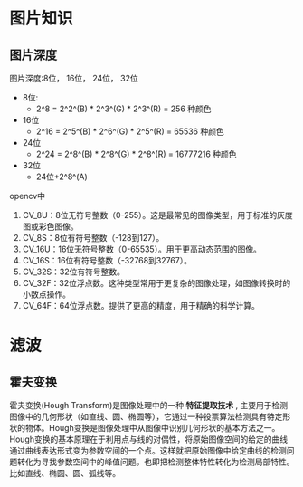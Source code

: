 <!--
 * @Author: yingjie_wang 2778809626@qq.com
 * @Date: 2024-11-05 11:32:45
 * @LastEditors: yingjie_wang 2778809626@qq.com
 * @LastEditTime: 2024-11-06 09:42:44
 * @FilePath: \undefinedd:\1_wangyingjie\learn\github_project\5_OpenCV\opencv_demo\docs\笔记.md
 * @Description: 这是默认设置,请设置`customMade`, 打开koroFileHeader查看配置 进行设置: https://github.com/OBKoro1/koro1FileHeader/wiki/%E9%85%8D%E7%BD%AE
-->


# 图片知识

## 图片深度

图片深度:8位， 16位， 24位， 32位

- 8位:
  - 2^8 = 2^2^(B) * 2^3^(G) * 2^3^(R) = 256 种颜色
- 16位 
  - 2^16 = 2^5^(B) * 2^6^(G) * 2^5^(R) = 65536 种颜色
- 24位
  - 2^24 = 2^8^(B) * 2^8^(G) * 2^8^(R) = 16777216 种颜色
- 32位
  - 24位+2^8^(A) 

opencv中
1. CV_8U：8位无符号整数（0-255）。这是最常见的图像类型，用于标准的灰度图或彩色图像。
2. CV_8S：8位有符号整数（-128到127）。
3. CV_16U：16位无符号整数（0-65535）。用于更高动态范围的图像。
4. CV_16S：16位有符号整数（-32768到32767）。
5. CV_32S：32位有符号整数。
6. CV_32F：32位浮点数。这种类型常用于更复杂的图像处理，如图像转换时的小数点操作。
7. CV_64F：64位浮点数。提供了更高的精度，用于精确的科学计算。



# 滤波

## 霍夫变换

霍夫变换(Hough Transform)是图像处理中的一种 **特征提取技术** , 主要用于检测图像中的几何形状（如直线、圆、椭圆等），它通过一种投票算法检测具有特定形状的物体。Hough变换是图像处理中从图像中识别几何形状的基本方法之一。Hough变换的基本原理在于利用点与线的对偶性，将原始图像空间的给定的曲线通过曲线表达形式变为参数空间的一个点。这样就把原始图像中给定曲线的检测问题转化为寻找参数空间中的峰值问题。也即把检测整体特性转化为检测局部特性。比如直线、椭圆、圆、弧线等。






















































